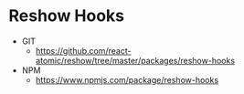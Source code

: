 Reshow Hooks 
===============

* GIT
   * https://github.com/react-atomic/reshow/tree/master/packages/reshow-hooks
* NPM
   * https://www.npmjs.com/package/reshow-hooks


